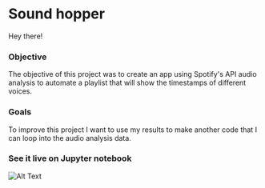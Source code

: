 # Sound hopper

Hey there!

### Objective
The objective of this project was to create an app using Spotify's API audio analysis to automate a playlist that will show the timestamps of different voices.

### Goals
To improve this project I want to use my results to make another code that I can loop into the audio analysis data.

### See it live on Jupyter notebook

![Alt Text](http://bestanimations.com/Earth&Space/Planets/jupiter-planet-animation-10.gif) 
